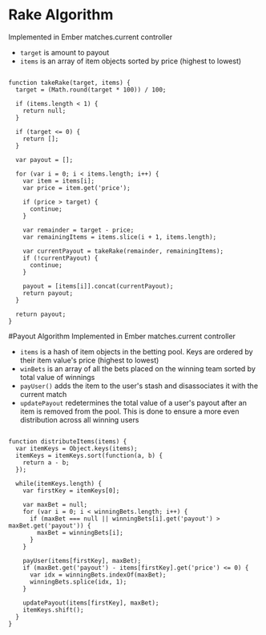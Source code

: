 # Rake Algorithm
Implemented in Ember matches.current controller

* `target` is amount to payout
* `items` is an array of item objects sorted by price (highest to lowest)

<pre><code>
function takeRake(target, items) {
  target = (Math.round(target * 100)) / 100;

  if (items.length < 1) {
    return null;
  }

  if (target <= 0) {
    return [];
  }

  var payout = [];

  for (var i = 0; i < items.length; i++) {
    var item = items[i];
    var price = item.get('price');

    if (price > target) {
      continue;
    }

    var remainder = target - price;
    var remainingItems = items.slice(i + 1, items.length);

    var currentPayout = takeRake(remainder, remainingItems);
    if (!currentPayout) {
      continue;
    }

    payout = [items[i]].concat(currentPayout);
    return payout;
  }

  return payout;
}
</code></pre>

#Payout Algorithm
Implemented in Ember matches.current controller

* `items` is a hash of item objects in the betting pool. Keys are ordered by
their item value's price (highest to lowest)
* `winBets` is an array of all the bets placed on the winning team sorted by
total value of winnings
* `payUser()` adds the item to the user's stash and disassociates it with the
current match
* `updatePayout` redetermines the total value of a user's payout after an item
is removed from the pool. This is done to ensure a more even distribution across
all winning users

<pre><code>
function distributeItems(items) {
  var itemKeys = Object.keys(items);
  itemKeys = itemKeys.sort(function(a, b) {
    return a - b;
  });

  while(itemKeys.length) {
    var firstKey = itemKeys[0];

    var maxBet = null;
    for (var i = 0; i < winningBets.length; i++) {
      if (maxBet === null || winningBets[i].get('payout') > maxBet.get('payout')) {
        maxBet = winningBets[i];
      }
    }

    payUser(items[firstKey], maxBet);
    if (maxBet.get('payout') - items[firstKey].get('price') <= 0) {
      var idx = winningBets.indexOf(maxBet);
      winningBets.splice(idx, 1);
    }

    updatePayout(items[firstKey], maxBet);
    itemKeys.shift();
  }
}
</code></pre>
